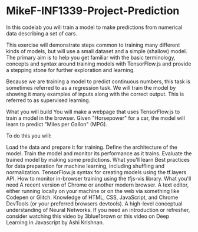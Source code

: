 # MikeF-INF1339-Project-Prediction

In this codelab you will train a model to make predictions from numerical data describing a set of cars.

This exercise will demonstrate steps common to training many different kinds of models, but will use a small dataset and a simple (shallow) model. The primary aim is to help you get familiar with the basic terminology, concepts and syntax around training models with TensorFlow.js and provide a stepping stone for further exploration and learning.

Because we are training a model to predict continuous numbers, this task is sometimes referred to as a regression task. We will train the model by showing it many examples of inputs along with the correct output. This is referred to as supervised learning.

What you will build
You will make a webpage that uses TensorFlow.js to train a model in the browser. Given "Horsepower" for a car, the model will learn to predict "Miles per Gallon" (MPG).

To do this you will:

Load the data and prepare it for training.
Define the architecture of the model.
Train the model and monitor its performance as it trains.
Evaluate the trained model by making some predictions.
What you'll learn
Best practices for data preparation for machine learning, including shuffling and normalization.
TensorFlow.js syntax for creating models using the tf.layers API.
How to monitor in-browser training using the tfjs-vis library.
What you'll need
A recent version of Chrome or another modern browser.
A text editor, either running locally on your machine or on the web via something like Codepen or Glitch.
Knowledge of HTML, CSS, JavaScript, and Chrome DevTools (or your preferred browsers devtools).
A high-level conceptual understanding of Neural Networks. If you need an introduction or refresher, consider watching this video by 3blue1brown or this video on Deep Learning in Javascript by Ashi Krishnan.
